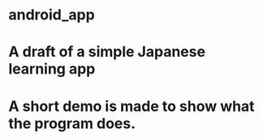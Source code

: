 # android_app
#
# A draft of a simple Japanese learning app
# A short demo is made to show what the program does.
